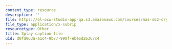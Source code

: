 ```yaml
---
content_type: resource
description: ''
file: https://ol-ocw-studio-app-qa.s3.amazonaws.com/courses/mas-s62-cryptocurrency-engineering-and-design-spring-2018/d0fd063aa1c49b77990febe6d26367c4_1Qws70XGSq4.srt
file_type: application/x-subrip
resourcetype: Other
title: 3play caption file
uid: d0fd063a-a1c4-9b77-990f-ebe6d26367c4
---
```


